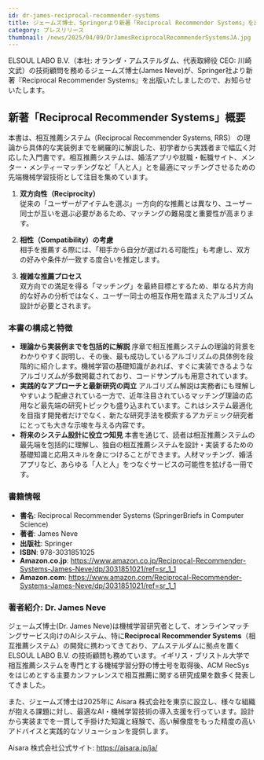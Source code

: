 ```yaml
---
id: dr-james-reciprocal-recommender-systems
title: ジェームズ博士、Springerより新著「Reciprocal Recommender Systems」を出版
category: プレスリリース
thumbnail: /news/2025/04/09/DrJamesReciprocalRecommenderSystemsJA.jpg
---
```


ELSOUL LABO B.V.（本社: オランダ・アムステルダム、代表取締役 CEO: 川崎文武）の技術顧問を務めるジェームズ博士(James Neve)が、Springer社より新著『Reciprocal Recommender Systems』を出版いたしましたので、お知らせいたします。

## 新著「Reciprocal Recommender Systems」概要

本書は、相互推薦システム（Reciprocal Recommender Systems, RRS） の理論から具体的な実装例までを網羅的に解説した、初学者から実践者まで幅広く対応した入門書です。相互推薦システムは、婚活アプリや就職・転職サイト、メンター・メンティーマッチングなど「人と人」とを最適にマッチングさせるための先端機械学習技術として注目を集めています。

1. **双方向性（Reciprocity）**  
   従来の「ユーザーがアイテムを選ぶ」一方向的な推薦とは異なり、ユーザー同士が互いを選ぶ必要があるため、マッチングの難易度と重要性が高まります。

2. **相性（Compatibility）の考慮**  
   相手を推薦する際には、「相手から自分が選ばれる可能性」も考慮し、双方の好みや条件が一致する度合いを推定します。

3. **複雑な推薦プロセス**  
   双方向での満足を得る「マッチング」を最終目標とするため、単なる片方向的な好みの分析ではなく、ユーザー同士の相互作用を踏まえたアルゴリズム設計が必要とされます。

### 本書の構成と特徴

- **理論から実装例までを包括的に解説**
  序章で相互推薦システムの理論的背景をわかりやすく説明し、その後、最も成功しているアルゴリズムの具体例を段階的に紹介します。機械学習の基礎知識があれば、すぐに実装できるようなアルゴリズムが多数掲載されており、コードサンプルも用意されています。
- **実践的なアプローチと最新研究の両立**
  アルゴリズム解説は実務者にも理解しやすいよう配慮されている一方で、近年注目されているマッチング理論の応用など最先端の研究トピックも盛り込まれています。これはシステム最適化を目指す開発者だけでなく、新たな研究手法を模索するアカデミック研究者にとっても大きな示唆を与える内容です。
- **将来のシステム設計に役立つ知見**
  本書を通じて、読者は相互推薦システムの最先端を包括的に理解し、独自の相互推薦システムを設計・実装するための基礎知識と応用スキルを身につけることができます。人材マッチング、婚活アプリなど、あらゆる「人と人」をつなぐサービスの可能性を拡げる一冊です。

### 書籍情報

- **書名**: Reciprocal Recommender Systems (SpringerBriefs in Computer Science)
- **著者**: James Neve
- **出版社**: Springer
- **ISBN**: 978-3031851025
- **Amazon.co.jp**: https://www.amazon.co.jp/Reciprocal-Recommender-Systems-James-Neve/dp/3031851021/ref=sr_1_1
- **Amazon.com**: https://www.amazon.com/Reciprocal-Recommender-Systems-James-Neve/dp/3031851021/ref=sr_1_1

### 著者紹介: Dr. James Neve

ジェームズ博士(Dr. James Neve)は機械学習研究者として、オンラインマッチングサービス向けのAIシステム、特に**Reciprocal Recommender Systems**（相互推薦システム）の開発に携わってきており、アムステルダムに拠点を置く ELSOUL LABO B.V. の技術顧問も務めています。イギリス・ブリストル大学で相互推薦システムを専門とする機械学習分野の博士号を取得後、ACM RecSysをはじめとする主要カンファレンスで相互推薦に関する研究成果を数多く発表してきました。

また、ジェームズ博士は2025年に Aisara 株式会社を東京に設立し、様々な組織が抱える課題に対し、最適なAI・機械学習技術の導入支援を行っています。設計から実装までを一貫して手掛けた知識と経験で、高い解像度をもった精度の高いアドバイスと実践的なソリューションを提供します。

Aisara 株式会社公式サイト: https://aisara.jp/ja/
